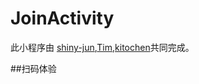 # JoinActivity


此小程序由 [shiny-jun](https://github.com/shiny-jun),[Tim](https://github.com/JJJTHuang),[kitochen](https://github.com/kitochen)共同完成。

##扫码体验
